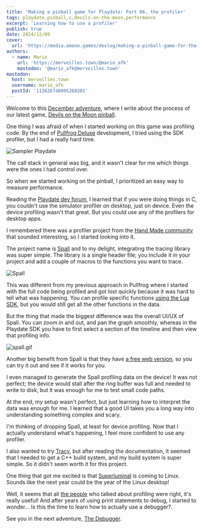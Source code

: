 ```yaml
---
title: 'Making a pinball game for Playdate: Part 06, the profiler'
tags: playdate,pinball,c,devils-on-the-moon,performance
excerpt: 'Learning how to use a profiler'
publish: true
date: 2024/12/09
cover:
  url: 'https://media.amano.games/devlog/making-a-pinball-game-for-the-playdate-part-06-the-profiler/spall-ss.png'
authors:
  - name: Mario
    url: 'https://merveilles.town/@mario_afk'
    mastodon: '@mario_afk@merveilles.town'
mastodon:
  host: merveilles.town
  username: mario_afk
  postId: '113626748095260201'
---
```


Welcome to this [December adventure](https://eli.li/december-adventure), where I write about the process of our latest game, [Devils on the Moon pinball](https://play.date/games/devils-on-the-moon-pinball/).

One thing I was afraid of when I started working on this game was profiling code. By the end of [Pullfrog Deluxe](https://play.date/games/pullfrog/) development, I tried using the SDK profiler, but I had a really hard time.

![Sampler Playdate](https://media.amano.games/devlog/making-a-pinball-game-for-the-playdate-part-06-the-profiler/pd-sampler.png)

The call stack in general was big, and it wasn't clear for me which things were the ones I had control over.

So when we started working on the pinball, I prioritized an easy way to measure performance.

Reading the [Playdate dev forum](https://devforum.play.date/), I learned that if you were doing things in C, you couldn't use the simulator profiler on desktop, just on device. Even the device profiling wasn't that great. But you could use any of the profilers for desktop apps.

I remembered there was a profiler project from the [Hand Made community](https://handmade.network/) that sounded interesting, so I started looking into it.

The project name is [Spall](https://gravitymoth.com/spall/) and to my delight, integrating the tracing library was super simple. The library is a single header file; you include it in your project and add a couple of macros to the functions you want to trace.

![Spall](https://media.amano.games/devlog/making-a-pinball-game-for-the-playdate-part-06-the-profiler/spall-ss.png)

This was different from my previous approach in Pullfrog where I started with the full code being profiled and got lost quickly because it was hard to tell what was happening. You can profile specific functions [using the Lua SDK](https://sdk.play.date/2.6.2/Inside%20Playdate.html#M-profiling), but you would still get all the other functions in the data.

But the thing that made the biggest difference was the overall UI/UX of Spall. You can zoom in and out, and pan the graph smoothly, whereas in the Playdate SDK you have to first select a section of the timeline and then view that profiling info.

![spall.gif](https://media.amano.games/devlog/making-a-pinball-game-for-the-playdate-part-06-the-profiler/spall.gif)

Another big benefit from Spall is that they have [a free web version](https://gravitymoth.com/spall/spall-web.html), so you can try it out and see if it works for you.

I even managed to generate the Spall profiling data on the device! It was not perfect; the device would stall after the ring buffer was full and needed to write to disk, but it was enough for me to test small code paths.

At the end, my setup wasn't perfect, but just learning how to interpret the data was enough for me. I learned that a good UI takes you a long way into understanding something complex and scary.

I'm thinking of dropping Spall, at least for device profiling. Now that I actually understand what's happening, I feel more confident to use any profiler.

I also wanted to try [Tracy](https://tracy.nereid.pl/), but after reading the documentation, it seemed that I needed to get a C++ build system, and my build system is super simple. So it didn't seem worth it for this project.

One thing that got me excited is that [Superluminal](https://mastodon.gamedev.place/@rovarma/113194259676032577) is coming to Linux. Sounds like the next year could be the year of the Linux desktop!

Well, it seems that all [the people](https://www.youtube.com/watch?v=WJVQLpGHB8g) who talked about profiling were right, it's really useful! And after years of using print statements to debug, I started to wonder... Is this the time to learn how to actually use a debugger?.

See you in the next adventure, [The Debugger](https://amano.games/devlog/making-a-pinball-game-for-the-playdate-part-07-the-debugger).
